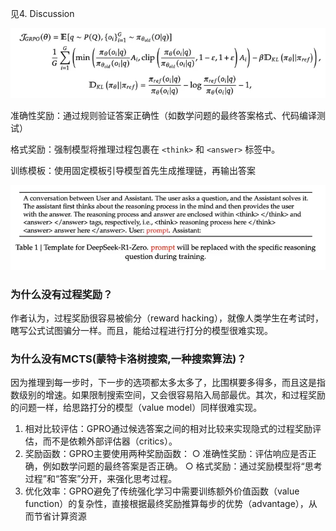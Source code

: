 见4. Discussion

![img.png](img/img_1.png)

准确性奖励：通过规则验证答案正确性（如数学问题的最终答案格式、代码编译测试）

格式奖励：强制模型将推理过程包裹在 `<think>` 和 `<answer>` 标签中。

训练模板：使用固定模板引导模型首先生成推理链，再输出答案

![img.png](img/img_2.png)

### 为什么没有过程奖励？

作者认为，过程奖励很容易被偷分（reward hacking），就像人类学生在考试时，瞎写公式试图骗分一样。而且，能给过程进行打分的模型很难实现。

### 为什么没有MCTS(蒙特卡洛树搜索,一种搜索算法)？

因为推理到每一步时，下一步的选项都太多太多了，比围棋要多得多，而且这是指数级别的增速。如果限制搜索空间，又会很容易陷入局部最优。其次，和过程奖励的问题一样，给思路打分的模型（value model）同样很难实现。

1. 相对比较评估：GPRO通过候选答案之间的相对比较来实现隐式的过程奖励评估，而不是依赖外部评估器（critics）。
2. 奖励函数：GPRO主要使用两种奖励函数：
   ○ 准确性奖励：评估响应是否正确，例如数学问题的最终答案是否正确。
   ○ 格式奖励：通过奖励模型将“思考过程”和“答案”分开，来强化思考过程。
3. 优化效率：GPRO避免了传统强化学习中需要训练额外价值函数（value function）的复杂性，直接根据最终奖励推算每步的优势（advantage），从而节省计算资源